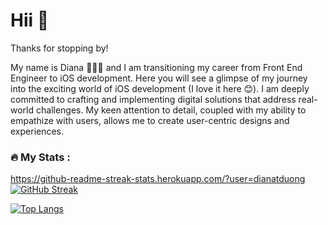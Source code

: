 <link rel="stylesheet" href="https://cdn.jsdelivr.net/gh/devicons/devicon@v2.15.1/devicon.min.css">



# Hii 👋

Thanks for stopping by! 
<br>

My name is Diana 👩🏻‍💻 and I am transitioning my career from Front End Engineer to iOS development. Here you will see a glimpse of my journey into the exciting world of iOS development (I love it here 😊). I am deeply committed to crafting and implementing digital solutions that address real-world challenges. My keen attention to detail, coupled with my ability to empathize with users, allows me to create user-centric designs and experiences.

### :fire: My Stats :

https://github-readme-streak-stats.herokuapp.com/?user=dianatduong
[![GitHub Streak](http://github-readme-streak-stats.herokuapp.com?user=dianatduong)](https://git.io/streak-stats)

[![Top Langs](https://github-readme-stats.vercel.app/api/top-langs/?username=dianatduong)](https://github.com/anuraghazra/github-readme-stats)


